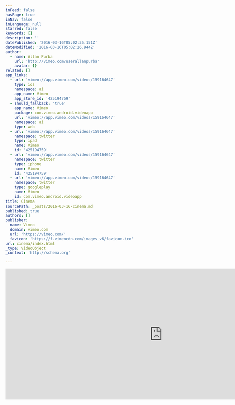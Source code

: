 ```yaml
---
inFeed: false
hasPage: true
inNav: false
inLanguage: null
starred: false
keywords: []
description: ''
datePublished: '2016-03-16T05:02:35.151Z'
dateModified: '2016-03-16T05:02:26.944Z'
author:
  - name: Allan Purba
    url: 'http://vimeo.com/userallanpurba'
    avatar: {}
related: []
app_links:
  - url: 'vimeo://app.vimeo.com/videos/159164647'
    type: ios
    namespace: ai
    app_name: Vimeo
    app_store_id: '425194759'
  - should_fallback: 'true'
    app_name: Vimeo
    package: com.vimeo.android.videoapp
    url: 'vimeo://app.vimeo.com/videos/159164647'
    namespace: ai
    type: web
  - url: 'vimeo://app.vimeo.com/videos/159164647'
    namespace: twitter
    type: ipad
    name: Vimeo
    id: '425194759'
  - url: 'vimeo://app.vimeo.com/videos/159164647'
    namespace: twitter
    type: iphone
    name: Vimeo
    id: '425194759'
  - url: 'vimeo://app.vimeo.com/videos/159164647'
    namespace: twitter
    type: googleplay
    name: Vimeo
    id: com.vimeo.android.videoapp
title: Cinema
sourcePath: _posts/2016-03-16-cinema.md
published: true
authors: []
publisher:
  name: Vimeo
  domain: vimeo.com
  url: 'https://vimeo.com/'
  favicon: 'https://f.vimeocdn.com/images_v6/favicon.ico'
url: cinema/index.html
_type: VideoObject
_context: 'http://schema.org'

---
```

<iframe src="https://cdn.embedly.com/widgets/media.html?src=https%3A%2F%2Fplayer.vimeo.com%2Fvideo%2F159164647&amp;url=https%3A%2F%2Fvimeo.com%2F159164647&amp;image=http%3A%2F%2Fi.vimeocdn.com%2Fvideo%2F560840681_1280.jpg&amp;key=b7d04c9b404c499eba89ee7072e1c4f7&amp;type=text%2Fhtml&amp;schema=vimeo" width="1000" height="417" scrolling="no" frameborder="0" allowfullscreen="allowfullscreen" style=""></iframe>
